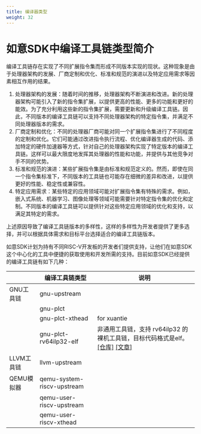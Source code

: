 ```yaml
---
title: 编译器类型
weight: 32
---
```


# 如意SDK中编译工具链类型简介

编译工具链存在实现了不同扩展指令集而形成不同版本实现的现状。这种现象是由于处理器架构的发展、厂商定制和优化、标准和规范的演进以及特定应用需求等因素相互作用的结果。

1. 处理器架构的发展：随着时间的推移，处理器架构不断演进和改进。新的处理器架构可能引入了新的指令集扩展，以提供更高的性能、更多的功能和更好的能效。为了充分利用这些新的指令集扩展，需要更新和升级编译工具链。因此，不同版本的编译工具链可以支持不同处理器架构的特定指令集，并满足不同处理器版本的需求。
2. 厂商定制和优化：不同的处理器厂商可能对同一个扩展指令集进行了不同程度的定制和优化。它们可能通过改进指令执行流程、优化编译器生成的代码、添加特定的硬件加速器等方式，针对自己的处理器架构实现了特定版本的编译工具链。这样可以最大限度地发挥其处理器的性能和功能，并提供与其他竞争对手不同的优势。
3. 标准和规范的演进：某些扩展指令集是由标准和规范定义的。然而，即使在同一个指令集标准下，不同版本的工具链也可能存在细微的差异和改进，以提供更好的性能、稳定性或兼容性。
4. 特定应用需求：某些特定的应用领域可能对扩展指令集有特殊的需求。例如，嵌入式系统、机器学习、图像处理等领域可能需要针对特定指令集的优化和定制。不同版本的编译工具链可以提供针对这些特定应用领域的优化和支持，以满足其特定的需求。

上述原因导致了编译工具链版本的多样性，这样的多样性为开发者提供了更多选择，并可以根据具体需求和目标平台选择适合的编译工具链版本。

如意SDK计划为持有不同RISC-V开发板的开发者们提供支持，让他们在如意SDK这个中心化的工具中便捷的获取使用和开发所需的支持。目前如意SDK已经提供的编译工具链有如下几种：

|            | 编译工具链类型             | 说明                                                                                                                                                                                    |
| ---------- | -------------------------- | --------------------------------------------------------------------------------------------------------------------------------------------------------------------------------------- |
| GNU工具链  | gnu-upstream               |                                                                                                                                                                                         |
|            | gnu-plct                   |                                                                                                                                                                                         |
|            | gnu-plct-xthead            | for xuantie                                                                                                                                                                             |
|            | gnu-plct-rv64ilp32-elf     | 非通用工具链，支持 rv64ilp32 的裸机工具链，目标代码格式是elf。[[仓库]](https://github.com/ruyisdk/riscv-gnu-toolchain-rv64ilp32) [[文章]](https://mp.weixin.qq.com/s/argIGP4_rUKDm9IRIB-YTg) |
| LLVM工具链 | llvm-upstream              |                                                                                                                                                                                         |
| QEMU模拟器 | qemu-system-riscv-upstream |                                                                                                                                                                                         |
|            | qemu-user-riscv-upstream   |                                                                                                                                                                                         |
|            | qemu-user-riscv-xthead     |                                                                                                                                                                                         |
